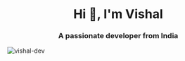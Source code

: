 <h1 align="center">Hi 👋, I'm Vishal </h1>
<h3 align="center">A passionate developer from India</h3>

<p align="left"> <img src="https://komarev.com/ghpvc/?username=davidjhaa&label=Profile%20views&color=0e75b6&style=flat" alt="vishal-dev" /> </p>

<!--
**davidjhaa/davidjhaa** is a ✨ _special_ ✨ repository because its `README.md` (this file) appears on your GitHub profile.

Here are some ideas to get you started:

- 🔭 I’m currently working on ...
- 🌱 I’m currently learning ...
- 👯 I’m looking to collaborate on ...
- 🤔 I’m looking for help with ...
- 💬 Ask me about ...
- 📫 How to reach me: ...
- 😄 Pronouns: ...
- ⚡ Fun fact: ...
-->
